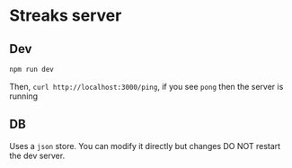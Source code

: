 # Streaks server

## Dev

```sh
npm run dev
```

Then, `curl http://localhost:3000/ping`, if you see `pong` then the server is running

## DB

Uses a `json` store. You can modify it directly but changes DO NOT restart the dev server.
